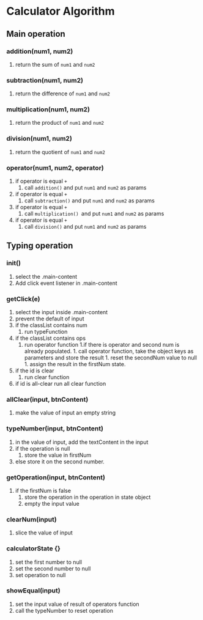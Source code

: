 # Calculator Algorithm

## Main operation
### addition(num1, num2)
1. return the sum of `num1` and `num2`

### subtraction(num1, num2)
1. return the difference of `num1` and `num2`

### multiplication(num1, num2)
1. return the product of `num1` and `num2`

### division(num1, num2)
1. return the quotient of `num1` and `num2`

### operator(num1, num2, operator)
1. if operator is equal `+`
    1. call `addition()` and put `num1` and `num2` as params
1. if operator is equal `+`
    1. call `subtraction()` and put `num1` and `num2` as params
1. if operator is equal `+`
    1. call `multiplication() `and put `num1` and `num2` as params
1. if operator is equal `+`
    1. call `division()` and put `num1` and `num2` as params

## Typing operation
### init()
1. select the .main-content
1. Add click event listener in .main-content

### getClick(e)
1. select the input inside .main-content
1. prevent the default of input
1. if the classList contains num
    1. run typeFunction
1. if the classList contains ops
    1. run operator function
        1.if there is operator and second num is already populated.
            1. call operator function, take the object keys as parameters and store the result
            1. reset the secondNum value to null
            1. assign the result in the firstNum state.
1. if the id is clear
    1. run clear function
1. if id is all-clear
    run all clear function 

### allClear(input, btnContent)
1. make the value of input an empty string

### typeNumber(input, btnContent)
1. in the value of input, add the textContent in the input
1. if the operation is null
    1. store the value in firstNum
1. else store it on the second number.

### getOperation(input, btnContent)
1. if the firstNum is false
    1. store the operation in the operation in state object
    1. empty the input value

### clearNum(input)
1. slice the value of input

### calculatorState {}
1. set the first number to null
2. set the second number to null
3. set operation to null

### showEqual(input)
1. set the input value of result of operators function
1. call the typeNumber to reset operation